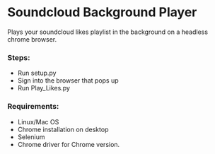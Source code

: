 # Soundcloud Background Player
Plays your soundcloud likes playlist in the background on a headless chrome browser.

### Steps: 
- Run setup.py
- Sign into the browser that pops up
- Run Play_Likes.py

### Requirements:
- Linux/Mac OS
- Chrome installation on desktop
- Selenium
- Chrome driver for Chrome version.